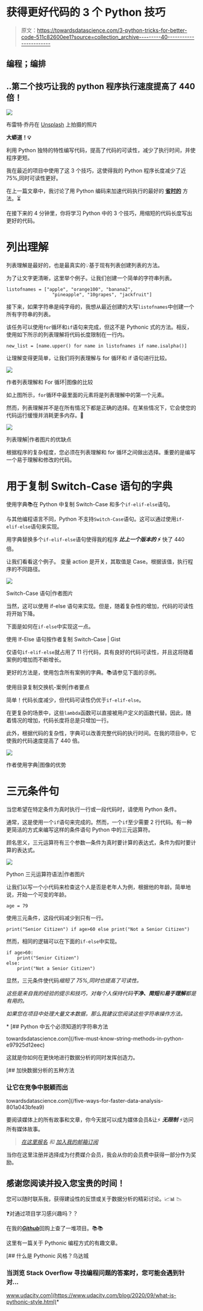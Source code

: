 # 获得更好代码的 3 个 Python 技巧

> 原文：<https://towardsdatascience.com/3-python-tricks-for-better-code-511c82600ee1?source=collection_archive---------40----------------------->

## 编程；编排

## ..第二个技巧让我的 python 程序执行速度提高了 440 倍！

![](img/8fe7b262d12fdbd153e7f0092621f8f9.png)

布雷特·乔丹在 [Unsplash](https://unsplash.com?utm_source=medium&utm_medium=referral) 上拍摄的照片

**大蟒道！💡**

利用 Python 独特的特性编写代码，提高了代码的可读性，减少了执行时间，并使程序更短。

我在最近的项目中使用了这 3 个技巧，这使得我的 Python 程序长度减少了近 75%,同时可读性更好。

在上一篇文章中，我讨论了用 Python 编码来加速代码执行的最好的 [**省时的**](/3-time-saving-python-tricks-a017f4215aeb) 方法。⏳

在接下来的 4 分钟里，你将学习 Python 中的 3 个技巧，用缩短的代码长度写出更好的代码。

# 列出理解

列表理解是最好的，也是最真实的💡基于现有列表创建列表的方法。

为了让文字更清晰，这里举个例子。让我们创建一个简单的字符串列表。

```
listofnames = ["apple", "orange100", "banana2",
                 "pineapple", "10grapes", "jackfruit"]
```

接下来，如果字符串是纯字母的，我想从最近创建的大写`listofnames`中创建一个所有字符串的列表。

该任务可以使用`for`循环和`if`语句来完成，但这不是 Pythonic 式的方法。相反，使用如下所示的列表理解将代码长度限制在一行内。

```
new_list = [name.upper() for name in listofnames if name.isalpha()]
```

让理解变得更简单，让我们将列表理解与 for 循环和 if 语句进行比较。

![](img/376dde6737af6cf9f8cb89a7643dc8d1.png)

作者列表理解和 For 循环|图像的比较

如上图所示，`for`循环中最里面的元素将是列表理解中的第一个元素。

然而，列表理解并不是在所有情况下都是正确的选择。在某些情况下，它会使您的代码运行缓慢并消耗更多内存。🚩

![](img/7260c26ec825f4fde5497d8f03af76a5.png)

列表理解|作者图片的优缺点

根据程序的复杂程度，您必须在列表理解和 for 循环之间做出选择。重要的是编写一个易于理解和修改的代码。

# 用于复制 Switch-Case 语句的字典

使用字典📚在 Python 中复制 Switch-Case 和多个`if-elif-else`语句。

与其他编程语言不同，Python 不支持`Switch-Case`语句。这可以通过使用`if-elif-else`语句来实现。

用字典替换多个`if-elif-else`语句使得我的程序 ***比上一个版本的* ⚡** 快了 440 倍。

让我们看看这个例子。
变量 action 是开关，其取值是 Case。根据该值，执行程序的不同路径。

![](img/23dad1a539a451f652a151f13294fb91.png)

Switch-Case 语句|作者图片

当然，这可以使用 if-else 语句来实现。但是，随着复杂性的增加，代码的可读性将开始下降。

下面是如何在`if-else`中实现这一点。

使用 If-Else 语句按作者复制 Switch-Case | Gist

仅语句`if-elif-else`就占用了 11 行代码，具有良好的代码可读性，并且这将随着案例的增加而不断增长。

更好的方法是，使用包含所有案例的字典。📚请参见下面的示例。

使用目录复制交换机-案例|作者要点

简单！代码长度减少，但代码可读性仍优于`if-elif-else`。

在更复杂的场景中，这些`lambda`函数可以直接被用户定义的函数代替。因此，随着情况的增加，代码长度将总是只增加一行。

此外，根据代码的复杂性，字典可以改善完整代码的执行时间。在我的项目中，它使我的代码速度提高了 440 倍。

![](img/0f162fad83e68f4b76a5c29269ec3ef8.png)

作者使用字典|图像的优势

# 三元条件句

当您希望在特定条件为真时执行一行或一段代码时，请使用 Python 条件。

通常，这是使用一个`if`语句来完成的。然而，一个`if`至少需要 2 行代码。有一种更简洁的方式来编写这样的条件语句 Python 中的三元运算符。

顾名思义，三元运算符有三个参数—条件为真时要计算的表达式，条件为假时要计算的表达式。

![](img/f89fd1419c9c2c3a167167885baf4f8b.png)

Python 三元运算符语法|作者图片

让我们以写一个小代码来检查这个人是否是老年人为例，根据他的年龄。简单地说，开始一个可变的年龄。

```
age = 79
```

使用三元条件，这段代码减少到只有一行。

```
print("Senior Citizen") if age>60 else print("Not a Senior Citizen")
```

然而，相同的逻辑可以在下面的`if-else`中实现。

```
if age>60:
    print("Senior Citizen")
else:
    print("Not a Senior Citizen")
```

显然，三元条件使代码*缩短了 75%,同时也提高了可读性。*

*这些是来自我的经验的提示和技巧，对每个人保持代码**干净、简短**和**易于理解**都是有用的。*

*如果您在项目中处理大量文本数据，那么我建议您阅读这些字符串操作方法。*

*[](/five-must-know-string-methods-in-python-e97925d12eec) [## Python 中五个必须知道的字符串方法

towardsdatascience.com](/five-must-know-string-methods-in-python-e97925d12eec) 

这就是你如何在更快地进行数据分析的同时发挥创造力。

[](/five-ways-for-faster-data-analysis-801a043bfea9) [## 加快数据分析的五种方法

### 让它在竞争中脱颖而出

towardsdatascience.com](/five-ways-for-faster-data-analysis-801a043bfea9) 

要阅读媒体上的所有故事和文章，你今天就可以成为媒体会员&让⚡ ***无限制*** ⚡访问所有媒体故事。

> [*在这里报名*](https://medium.com/@17.rsuraj/membership) *和* [*加入我的邮箱订阅*](https://medium.com/subscribe/@17.rsuraj)

当你在这里注册并选择成为付费媒介会员，我会从你的会员费中获得一部分作为奖励。

## **感谢您阅读并投入您宝贵的时间！**

您可以随时联系我，获得建设性的反馈或关于数据分析的精彩讨论。📈📊 📉

❓对通过项目学习感兴趣吗？？

在我的[***Github***](https://github.com/17rsuraj)回购上查了一堆项目。📚📚

这里有一篇关于 Pythonic 编程方式的有趣文章。

[](https://www.udacity.com/blog/2020/09/what-is-pythonic-style.html) [## 什么是 Pythonic 风格？乌达城

### 当浏览 Stack Overflow 寻找编程问题的答案时，您可能会遇到针对…

www.udacity.com](https://www.udacity.com/blog/2020/09/what-is-pythonic-style.html)*